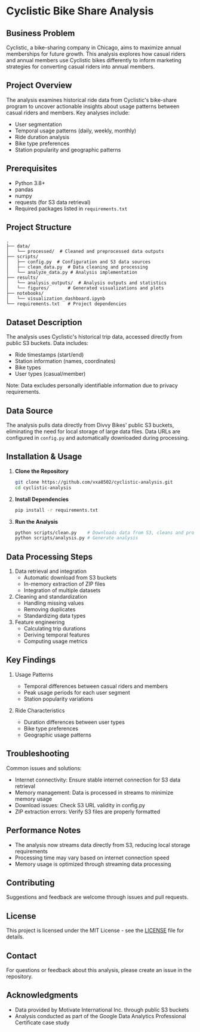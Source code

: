 # Cyclistic Bike Share Analysis

## Business Problem
Cyclistic, a bike-sharing company in Chicago, aims to maximize annual memberships for future growth. This analysis explores how casual riders and annual members use Cyclistic bikes differently to inform marketing strategies for converting casual riders into annual members.

## Project Overview
The analysis examines historical ride data from Cyclistic's bike-share program to uncover actionable insights about usage patterns between casual riders and members. Key analyses include:
- User segmentation
- Temporal usage patterns (daily, weekly, monthly)
- Ride duration analysis
- Bike type preferences
- Station popularity and geographic patterns

## Prerequisites
- Python 3.8+
- pandas
- numpy
- requests (for S3 data retrieval)
- Required packages listed in `requirements.txt`

## Project Structure
```
.
├── data/
│   └── processed/  # Cleaned and preprocessed data outputs
├── scripts/
│   ├── config.py  # Configuration and S3 data sources
│   ├── clean_data.py  # Data cleaning and processing
│   └── analyze_data.py # Analysis implementation
├── results/          
│   └── analysis_outputs/  # Analysis outputs and statistics
│   └── figures/       # Generated visualizations and plots
├── notebooks/
│   └── visualization_dashboard.ipynb  
└── requirements.txt   # Project dependencies
```

## Dataset Description
The analysis uses Cyclistic's historical trip data, accessed directly from public S3 buckets. Data includes:
- Ride timestamps (start/end)
- Station information (names, coordinates)
- Bike types
- User types (casual/member)

Note: Data excludes personally identifiable information due to privacy requirements.

## Data Source
The analysis pulls data directly from Divvy Bikes' public S3 buckets, eliminating the need for local storage of large data files. Data URLs are configured in `config.py` and automatically downloaded during processing.

## Installation & Usage

1. **Clone the Repository**
   ```bash
   git clone https://github.com/vxa8502/cyclistic-analysis.git
   cd cyclistic-analysis
   ```

2. **Install Dependencies**
   ```bash
   pip install -r requirements.txt
   ```

3. **Run the Analysis**
   ```bash
   python scripts/clean.py    # Downloads data from S3, cleans and processes it
   python scripts/analysis.py # Generate analysis
   ```

## Data Processing Steps
1. Data retrieval and integration
   - Automatic download from S3 buckets
   - In-memory extraction of ZIP files
   - Integration of multiple datasets
2. Cleaning and standardization
   - Handling missing values
   - Removing duplicates
   - Standardizing data types
3. Feature engineering
   - Calculating trip durations
   - Deriving temporal features
   - Computing usage metrics

## Key Findings
1. Usage Patterns
   - Temporal differences between casual riders and members
   - Peak usage periods for each user segment
   - Station popularity variations

2. Ride Characteristics
   - Duration differences between user types
   - Bike type preferences
   - Geographic usage patterns

## Troubleshooting
Common issues and solutions:
- Internet connectivity: Ensure stable internet connection for S3 data retrieval
- Memory management: Data is processed in streams to minimize memory usage
- Download issues: Check S3 URL validity in config.py
- ZIP extraction errors: Verify S3 files are properly formatted

## Performance Notes
- The analysis now streams data directly from S3, reducing local storage requirements
- Processing time may vary based on internet connection speed
- Memory usage is optimized through streaming data processing

## Contributing
Suggestions and feedback are welcome through issues and pull requests.

## License
This project is licensed under the MIT License - see the [LICENSE](LICENSE) file for details.

## Contact
For questions or feedback about this analysis, please create an issue in the repository.

## Acknowledgments
- Data provided by Motivate International Inc. through public S3 buckets
- Analysis conducted as part of the Google Data Analytics Professional Certificate case study